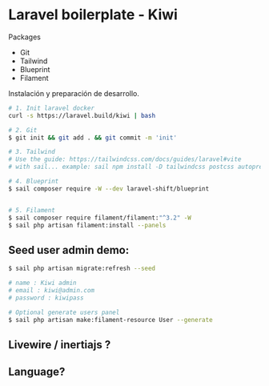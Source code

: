 # Laravel boilerplate - Kiwi

Packages

-   Git
-   Tailwind
-   Blueprint
-   Filament

Instalación y preparación de desarrollo.

```bash
# 1. Init laravel docker
curl -s https://laravel.build/kiwi | bash

# 2. Git
$ git init && git add . && git commit -m 'init'

# 3. Tailwind
# Use the guide: https://tailwindcss.com/docs/guides/laravel#vite
# with sail... example: sail npm install -D tailwindcss postcss autoprefixer

# 4. Blueprint
$ sail composer require -W --dev laravel-shift/blueprint


# 5. Filament
$ sail composer require filament/filament:"^3.2" -W
$ sail php artisan filament:install --panels

```

## Seed user admin demo:

```sh
$ sail php artisan migrate:refresh --seed

# name : Kiwi admin
# email : kiwi@admin.com
# password : kiwipass

# Optional generate users panel
$ sail php artisan make:filament-resource User --generate
```

## Livewire / inertiajs ?

## Language?
